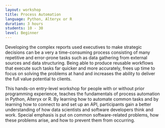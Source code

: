 ```yaml
---
layout: workshop
title: Process Automation
language: Python, Alteryx or R
duration: 3 hours
students: 10 - 30
level: Beginner
---
```

Developing the complex reports used executives to make strategic decisions can be a very a time-consuming process consisting of many repetitive and error-prone tasks such as data gathering from external sources and data structuring. Being able to produce reusable workflows that execute such tasks far quicker and more accurately, frees up time to focus on solving the problems at hand and increases the ability to deliver the full value potential to clients.

This hands-on entry-level workshop for people with or without prior programming experience, teaches the fundamentals of process automation in Python, Alteryx or R. By learning how to automate common tasks and by learning how to connect to and set up an API, participants gain a better understanding of how data scientists and software developers think and work. Special emphasis is put on common software-related problems, how these problems arise, and how to prevent them from occurring.